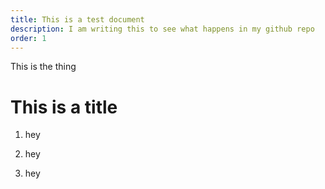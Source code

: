 ```yaml
---
title: This is a test document
description: I am writing this to see what happens in my github repo
order: 1
---
```

This is the thing

# This is a title

1.  hey
    
2.  hey
    

1.  hey